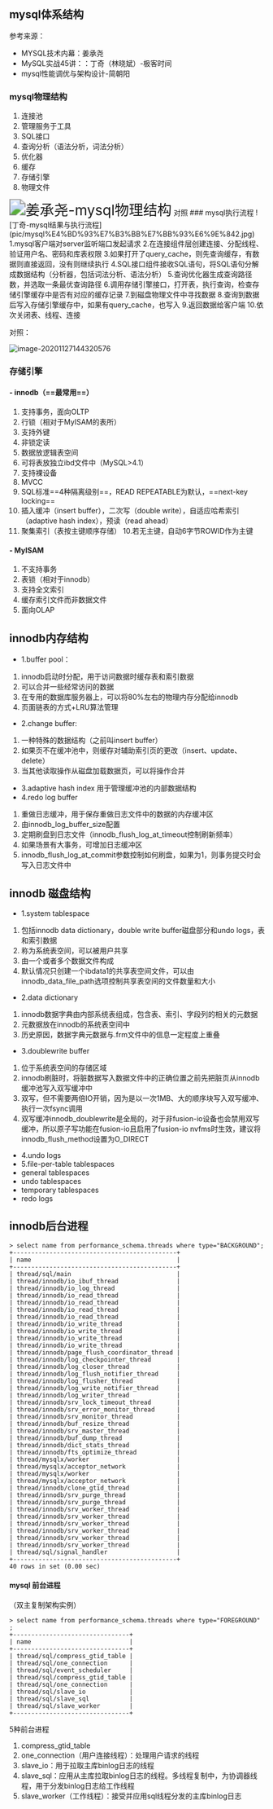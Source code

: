 ## mysql体系结构
参考来源：
- MYSQL技术内幕：姜承尧
- MySQL实战45讲：：丁奇（林晓斌）-极客时间
- mysql性能调优与架构设计-简朝阳
### mysql物理结构
1. 连接池
1. 管理服务于工具
1. SQL接口
1. 查询分析（语法分析，词法分析）
1. 优化器
1. 缓存
1. 存储引擎
1. 物理文件
<img src="pic/mysql%E4%BD%93%E7%B3%BB%E7%BB%93%E6%9E%841.png" alt="姜承尧-mysql物理结构" style="zoom:200%;" />
对照
### mysql执行流程
![丁奇-mysql结果与执行流程](pic/mysql%E4%BD%93%E7%B3%BB%E7%BB%93%E6%9E%842.jpg)
1.mysql客户端对server监听端口发起请求
2.在连接组件层创建连接、分配线程、验证用户名、密码和库表权限
3.如果打开了query_cache，则先查询缓存，有数据则直接返回，没有则继续执行
4.SQL接口组件接收SQL语句，将SQL语句分解成数据结构（分析器，包括词法分析、语法分析）
5.查询优化器生成查询路径数，并选取一条最优查询路径
6.调用存储引擎接口，打开表，执行查询，检查存储引擎缓存中是否有对应的缓存记录
7.到磁盘物理文件中寻找数据
8.查询到数据后写入存储引擎缓存中，如果有query_cache，也写入
9.返回数据给客户端
10.依次关闭表、线程、连接

对照：

![image-20201127144320576](pic/mysql体系结构/image-20201127144320576.png)

### 存储引擎
#### - innodb（==最常用==）
1. 支持事务，面向OLTP
1. 行锁（相对于MyISAM的表所）
1. 支持外键
2. 非锁定读
3. 数据放逻辑表空间
4. 可将表放独立ibd文件中（MySQL>4.1）
5. 支持裸设备
6. MVCC
7. SQL标准==4种隔离级别==，READ REPEATABLE为默认，==next-key locking==
8. 插入缓冲（insert buffer），二次写（double write），自适应哈希索引（adaptive hash index），预读（read ahead）
9. 聚集索引（表按主键顺序存储）
10.若无主键，自动6字节ROWID作为主键
#### - MyISAM
1. 不支持事务
1. 表锁（相对于innodb）
1. 支持全文索引
1. 缓存索引文件而非数据文件
1. 面向OLAP

## innodb内存结构
- 1.buffer pool：
1. innodb启动时分配，用于访问数据时缓存表和索引数据
2. 可以合并一些经常访问的数据
3. 在专用的数据库服务器上，可以将80%左右的物理内存分配给innodb
4. 页面链表的方式+LRU算法管理
- 2.change buffer:
1. 一种特殊的数据结构（之前叫insert buffer）
2. 如果页不在缓冲池中，则缓存对辅助索引页的更改（insert、update、delete）
3. 当其他读取操作从磁盘加载数据页，可以将操作合并
- 3.adaptive hash index
用于管理缓冲池的内部数据结构
- 4.redo log buffer
1. 重做日志缓冲，用于保存重做日志文件中的数据的内存缓冲区
2. 由innodb_log_buffer_size配置
3. 定期刷盘到日志文件（innodb_flush_log_at_timeout控制刷新频率）
4. 如果场景有大事务，可增加日志缓冲区
5. innodb_flush_log_at_commit参数控制如何刷盘，如果为1，则事务提交时会写入日志文件中

## innodb 磁盘结构
- 1.system tablespace
1. 包括innodb data dictionary，double write buffer磁盘部分和undo logs，表和索引数据
2. 称为系统表空间，可以被用户共享
3. 由一个或者多个数据文件构成
4. 默认情况只创建一个ibdata1的共享表空间文件，可以由innodb_data_file_path选项控制共享表空间的文件数量和大小
- 2.data dictionary
1. innodb数据字典由内部系统表组成，包含表、索引、字段列的相关的元数据
2. 元数据放在innodb的系统表空间中
3. 历史原因，数据字典元数据与.frm文件中的信息一定程度上重叠
- 3.doublewrite buffer
1. 位于系统表空间的存储区域
2. innodb刷脏时，将脏数据写入数据文件中的正确位置之前先把脏页从innodb缓冲池写入双写缓冲中
3. 双写，但不需要两倍IO开销，因为是以一次1MB、大的顺序块写入双写缓冲、执行一次fsync调用
4. 双写缓冲innodb_doublewrite是全局的，对于非fusion-io设备也会禁用双写缓冲，所以原子写功能在fusion-io且启用了fusion-io nvfms时生效，建议将innodb_flush_method设置为O_DIRECT
- 4.undo logs
- 5.file-per-table tablespaces
- general tablespaces
- undo tablespaces
- temporary tablespaces
- redo logs


## innodb后台进程
```
> select name from performance_schema.threads where type="BACKGROUND";
+---------------------------------------------+
| name                                        |
+---------------------------------------------+
| thread/sql/main                             |
| thread/innodb/io_ibuf_thread                |
| thread/innodb/io_log_thread                 |
| thread/innodb/io_read_thread                |
| thread/innodb/io_read_thread                |
| thread/innodb/io_read_thread                |
| thread/innodb/io_read_thread                |
| thread/innodb/io_write_thread               |
| thread/innodb/io_write_thread               |
| thread/innodb/io_write_thread               |
| thread/innodb/io_write_thread               |
| thread/innodb/page_flush_coordinator_thread |
| thread/innodb/log_checkpointer_thread       |
| thread/innodb/log_closer_thread             |
| thread/innodb/log_flush_notifier_thread     |
| thread/innodb/log_flusher_thread            |
| thread/innodb/log_write_notifier_thread     |
| thread/innodb/log_writer_thread             |
| thread/innodb/srv_lock_timeout_thread       |
| thread/innodb/srv_error_monitor_thread      |
| thread/innodb/srv_monitor_thread            |
| thread/innodb/buf_resize_thread             |
| thread/innodb/srv_master_thread             |
| thread/innodb/buf_dump_thread               |
| thread/innodb/dict_stats_thread             |
| thread/innodb/fts_optimize_thread           |
| thread/mysqlx/worker                        |
| thread/mysqlx/acceptor_network              |
| thread/mysqlx/worker                        |
| thread/mysqlx/acceptor_network              |
| thread/innodb/clone_gtid_thread             |
| thread/innodb/srv_purge_thread              |
| thread/innodb/srv_purge_thread              |
| thread/innodb/srv_worker_thread             |
| thread/innodb/srv_worker_thread             |
| thread/innodb/srv_worker_thread             |
| thread/innodb/srv_worker_thread             |
| thread/innodb/srv_worker_thread             |
| thread/innodb/srv_worker_thread             |
| thread/sql/signal_handler                   |
+---------------------------------------------+
40 rows in set (0.00 sec)
```

#### mysql 前台进程
（双主复制架构实例）
```
> select name from performance_schema.threads where type="FOREGROUND" ;
+--------------------------------+
| name                           |
+--------------------------------+
| thread/sql/compress_gtid_table |
| thread/sql/one_connection		 |
| thread/sql/event_scheduler     |
| thread/sql/compress_gtid_table |
| thread/sql/one_connection 	 |
| thread/sql/slave_io			 |
| thread/sql/slave_sql			 |
| thread/sql/slave_worker		 |
+--------------------------------+
```
5种前台进程
1. compress_gtid_table
2. one_connection（用户连接线程）：处理用户请求的线程
3. slave_io：用于拉取主库binlog日志的线程
4. slave_sql：应用从主库拉取binlog日志的线程。多线程复制中，为协调器线程，用于分发binlog日志给工作线程
5. slave_worker（工作线程）：接受并应用sql线程分发的主库binlog日志
